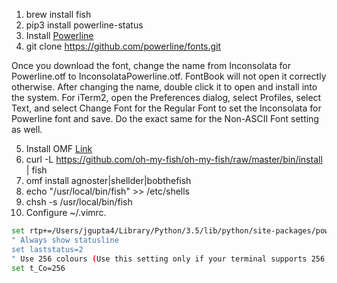 1. brew install fish
2. pip3 install powerline-status 
3. Install [Powerline](http://computers.tutsplus.com/tutorials/getting-spiffy-with-powerline--cms-20740)
4. git clone https://github.com/powerline/fonts.git

Once you download the font, change the name from Inconsolata for Powerline.otf to InconsolataPowerline.otf. 
FontBook will not open it correctly otherwise. After changing the name, double click it to open and install into the system.
For iTerm2, open the Preferences dialog, select Profiles, select Text, and select Change Font for the Regular Font to set the Inconsolata for Powerline font and save. 
Do the exact same for the Non-ASCII Font setting as well.

5. Install OMF [Link](https://github.com/oh-my-fish/oh-my-fish)
6. curl -L https://github.com/oh-my-fish/oh-my-fish/raw/master/bin/install | fish
7. omf install agnoster|shellder|bobthefish
8. echo "/usr/local/bin/fish" >> /etc/shells
9. chsh -s /usr/local/bin/fish
10. Configure ~/.vimrc.
```bash
set rtp+=/Users/jgupta4/Library/Python/3.5/lib/python/site-packages/powerline/bindings/vim/
" Always show statusline
set laststatus=2
" Use 256 colours (Use this setting only if your terminal supports 256 colours)
set t_Co=256
```
